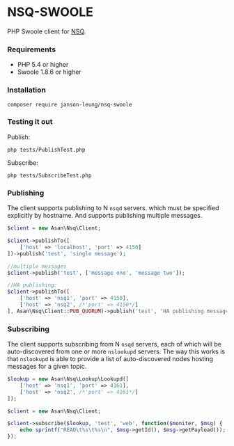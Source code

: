 # NSQ-SWOOLE

PHP Swoole client for [NSQ](https://github.com/bitly/nsq).

### Requirements

  - PHP 5.4 or higher
  - Swoole 1.8.6 or higher

### Installation

    composer require janson-leung/nsq-swoole


### Testing it out

Publish:

    php tests/PublishTest.php

Subscribe:

    php tests/SubscribeTest.php

### Publishing

The client supports publishing to N `nsqd` servers. which must be specified 
explicitly by hostname. And supports publishing multiple messages.

```php
$client = new Asan\Nsq\Client;

$client->publishTo([
    ['host' => 'localhost', 'port' => 4150]
])->publish('test', 'single message');

//multiple messages
$client->publish('test', ['message one', 'message two']);

//HA publishing:
$client->publishTo([
    ['host' => 'nsq1', 'port' => 4150],
    ['host' => 'nsq2', /*'port' => 4150*/]
], Asan\Nsq\Client::PUB_QUORUM)->publish('test', 'HA publishing message');
```

### Subscribing

The client supports subscribing from N `nsqd` servers, each of which will be
auto-discovered from one or more `nslookupd` servers. The way this works is
that `nslookupd` is able to provide a list of auto-discovered nodes hosting
messages for a given topic.

```php
$lookup = new Asan\Nsq\Lookup\Lookupd([
    ['host' => 'nsq1', 'port' => 4161],
    ['host' => 'nsq2', /*'port' => 4161*/]
]);

$client = new Asan\Nsq\Client;

$client->subscribe($lookup, 'test', 'web', function($moniter, $msg) {
    echo sprintf("READ\t%s\t%s\n", $msg->getId(), $msg->getPayload());
});
```

